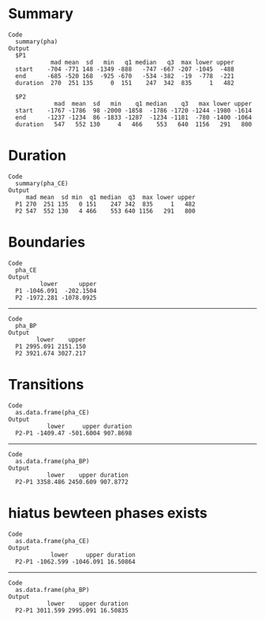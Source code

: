 # Summary

    Code
      summary(pha)
    Output
      $P1
                mad mean  sd   min   q1 median   q3  max lower upper
      start    -704 -771 148 -1349 -888   -747 -667 -207 -1045  -488
      end      -685 -520 168  -925 -670   -534 -382  -19  -778  -221
      duration  270  251 135     0  151    247  342  835     1   482
      
      $P2
                 mad  mean  sd   min    q1 median    q3   max lower upper
      start    -1767 -1786  98 -2000 -1858  -1786 -1720 -1244 -1980 -1614
      end      -1237 -1234  86 -1833 -1287  -1234 -1181  -780 -1400 -1064
      duration   547   552 130     4   466    553   640  1156   291   800
      

# Duration

    Code
      summary(pha_CE)
    Output
         mad mean  sd min  q1 median  q3  max lower upper
      P1 270  251 135   0 151    247 342  835     1   482
      P2 547  552 130   4 466    553 640 1156   291   800

# Boundaries

    Code
      pha_CE
    Output
             lower      upper
      P1 -1046.091  -202.1504
      P2 -1972.281 -1078.0925

---

    Code
      pha_BP
    Output
            lower    upper
      P1 2995.091 2151.150
      P2 3921.674 3027.217

# Transitions

    Code
      as.data.frame(pha_CE)
    Output
               lower     upper duration
      P2-P1 -1409.47 -501.6004 907.8698

---

    Code
      as.data.frame(pha_BP)
    Output
               lower    upper duration
      P2-P1 3358.486 2450.609 907.8772

# hiatus bewteen phases exists

    Code
      as.data.frame(pha_CE)
    Output
                lower     upper duration
      P2-P1 -1062.599 -1046.091 16.50864

---

    Code
      as.data.frame(pha_BP)
    Output
               lower    upper duration
      P2-P1 3011.599 2995.091 16.50835

